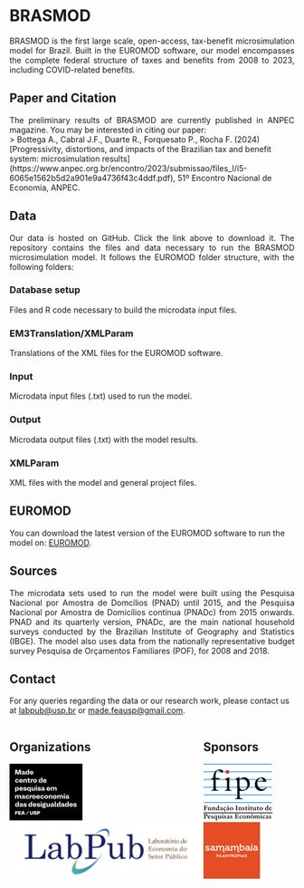 # BRASMOD    
<div style="text-align: justify;">
    BRASMOD is the first large scale, open-access, tax-benefit microsimulation model for Brazil. Built in the EUROMOD software, our model encompasses the complete federal structure of taxes and benefits from 2008 to 2023, including COVID-related benefits.
</div>

## Paper and Citation
<div style="text-align: justify;">
    The preliminary results of BRASMOD are currently published in ANPEC magazine. You may be interested in citing our paper:
</div>
> Bottega A., Cabral J.F., Duarte R., Forquesato P., Rocha F. (2024) [Progressivity, distortions, and impacts of the Brazilian tax and benefit system: microsimulation results](https://www.anpec.org.br/encontro/2023/submissao/files_I/i5-6065e1562b5d2a901e9a4736f43c4ddf.pdf), 51º Encontro Nacional de Economia, ANPEC.



## Data
<div style="text-align: justify;">
    Our data is hosted on GitHub. Click the link above to download it. The repository contains the files and data necessary to run the BRASMOD microsimulation model. It follows the EUROMOD folder structure, with the following folders:
 </div>

### Database setup
<div style="text-align: justify;">
    Files and R code necessary to build the microdata input files.
</div>

### EM3Translation/XMLParam
<div style="text-align: justify;">
    Translations of the XML files for the EUROMOD software.
</div>

### Input 
<div style="text-align: justify;">
    Microdata input files (.txt) used to run the model.
</div>

### Output
<div style="text-align: justify;">
Microdata output files (.txt) with the model results.
</div>

### XMLParam
<div style="text-align: justify;">
    XML files with the model and general project files.
</div>

## EUROMOD
You can download the latest version of the EUROMOD software to run the model on: [EUROMOD](https://euromod-web.jrc.ec.europa.eu/download-euromod).

## Sources
<div style="text-align: justify;">
    The microdata sets used to run the model were built using the Pesquisa Nacional por Amostra de Domcílios (PNAD) until 2015, and the Pesquisa Nacional por Amostra de Domicílios contínua (PNADc) from 2015 onwards. PNAD and its quarterly version, PNADc, are the main national household surveys conducted by the Brazilian Institute of Geography and Statistics (IBGE). The model also uses data from the nationally representative budget survey Pesquisa de Orçamentos Familiares (POF), for 2008 and 2018.
</div>

## Contact
For any queries regarding the data or our research work, please contact us at <labpub@usp.br> or <made.feausp@gmail.com>.



<div style="display: flex; justify-content: space-between;">
    <div>
        <h2>Organizations</h2>
        <img src="docs/assets/made_logo3.png" alt="MADE logo">
        <img src="docs/assets/labpub2.png" alt="LabPub logo">
    </div>
    <div>
        <h2>Sponsors</h2>
        <img src="docs/assets/fipe_logo_1.png" alt="FIPE logo">
        <img src="docs/assets/samambaia_logo_1.png" alt="Samambaia logo">
    </div>
</div>
